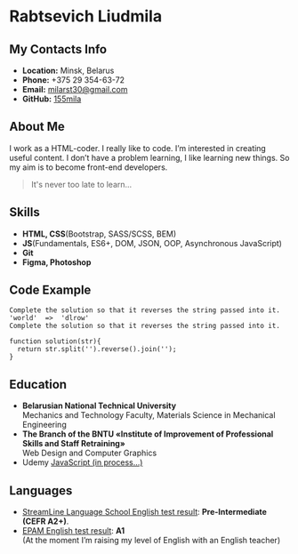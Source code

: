 # Rabtsevich Liudmila

## My Contacts Info

- **Location:** Minsk, Belarus
- **Phone:** +375 29 354-63-72
- **Email:** milarst30@gmail.com
- **GitHub:** [155mila](https://github.com/155mila)

## About Me

I work as a HTML-coder. I really like to code. I’m interested in creating useful content. I don’t have a problem learning, I like learning new things. So my aim is to become front-end developers.

> It's never too late to learn...

## Skills

- **HTML, CSS**(Bootstrap, SASS/SCSS, BEM)
- **JS**(Fundamentals, ES6+, DOM, JSON, OOP, Asynchronous JavaScript)
- **Git**
- **Figma, Photoshop**

## Code Example

```
Complete the solution so that it reverses the string passed into it.
'world'  =>  'dlrow'
Complete the solution so that it reverses the string passed into it.

function solution(str){
  return str.split('').reverse().join('');
}
```

## Education

- **Belarusian National Technical University**  
  Mechanics and Technology Faculty, Materials Science in Mechanical Engineering
- **The Branch of the BNTU «Institute of Improvement of Professional Skills and Staff Retraining»**  
  Web Design and Computer Graphics
- Udemy
  [JavaScript (in process…)](https://www.udemy.com/course/javascript_full/)

## Languages

- [StreamLine Language School English test result](https://test.str.by/mod/quiz/view.php?id=1176): **Pre-Intermediate (CEFR A2+)**.
- [EPAM English test result](https://examinator.epam.com/Main/PersonalAssignments): **A1**  
  (At the moment I’m raising my level of English with an English teacher)
